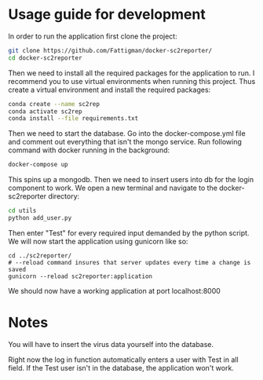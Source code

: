 # Usage guide for development

In order to run the application first clone the project:
```bash
git clone https://github.com/Fattigman/docker-sc2reporter/
cd docker-sc2reporter
```
Then we need to install all the required packages for the application to run. 
I recommend you to use virtual environments when running this project. 
Thus create a virtual environment and install the required packages:
```bash
conda create --name sc2rep
conda activate sc2rep
conda install --file requirements.txt
```
Then we need to start the database. Go into the docker-compose.yml file and comment out everything that isn't the mongo service.
Run following command with docker running in the background:
```bash
docker-compose up
```
This spins up a mongodb. Then we need to insert users into db for the login component to work.
We open a new terminal and navigate to the docker-sc2reporter directory:
```bash
cd utils
python add_user.py
```

Then enter "Test" for every required input demanded by the python script. 
We will now start the application using gunicorn like so:
```
cd ../sc2reporter/
# --reload command insures that server updates every time a change is saved
gunicorn --reload sc2reporter:application
```
We should now have a working application at port localhost:8000

# Notes
You will have to insert the virus data yourself into the database.

Right now the log in function automatically enters a user with Test in all field.
If the Test user isn't in the database, the application won't work.
